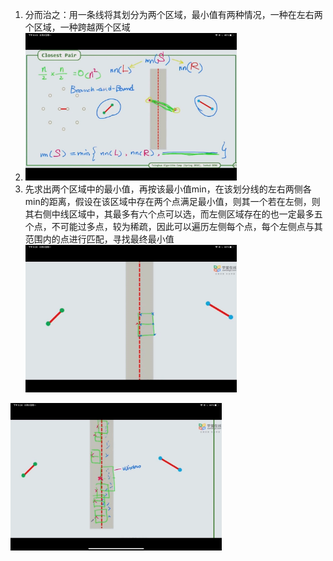 1. 分而治之：用一条线将其划分为两个区域，最小值有两种情况，一种在左右两个区域，一种跨越两个区域
2. <img src="res/01.求图中最短的两点距离/image-20220810104737878.png" alt="image-20220810104737878" style="zoom:33%;" />
3. 先求出两个区域中的最小值，再按该最小值min，在该划分线的左右两侧各min的距离，假设在该区域中存在两个点满足最小值，则其一个若在左侧，则其右侧中线区域中，其最多有六个点可以选，而左侧区域存在的也一定最多五个点，不可能过多点，较为稀疏，因此可以遍历左侧每个点，每个左侧点与其范围内的点进行匹配，寻找最终最小值<img src="res/01.求图中最短的两点距离/image-20220810105343256.png" alt="image-20220810105343256" style="zoom:33%;" />

<img src="res/01.求图中最短的两点距离/image-20220810105408167.png" alt="image-20220810105408167" style="zoom:33%;" />

